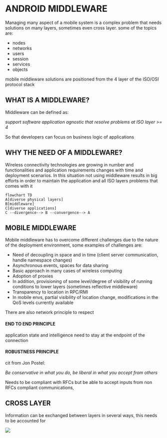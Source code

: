# ANDROID MIDDLEWARE

Managing many aspect of a mobile system is  a complex problem that needs solutions on many layers, sometimes even cross layer. 
some of the topics are:

- nodes 
- networks
- users
- session
- services
- objects

mobile middleware solutions are positioned from the 4 layer of the ISO/OSI protocol stack

## WHAT IS A MIDDLEWARE?

Middleware can be defined as:

*support software application agnostic that resolve problems at ISO layer >= 4*

So that developers can focus on business logic of applications

## WHY THE NEED OF A MIDDLEWARE?

Wireless connectivity technologies are growing in number and functionalities and application requirements changes with time and deployment scenarios.
In this situation not using middleware results in big efforts in order to maintain the application and all ISO layers problems that comes with it

```mermaid
flowchart TD
A[diverse physical layers]
B[middleware]
C[diverse applications]
C --divergence--> B --convergence--> A
```

## MOBILE MIDDLEWARE

Mobile middleware has to overcome different challenges due to the nature of the deployment environment, some examples of challenges are:

- Need of decoupling in space and in time (client server communication, handle namespace changes)
- Asynchronous events, spaces for data sharing
- Basic approach in many cases of wireless computing
- Adoption of proxies
- In addition, provisioning of some level/degree of visibility of running conditions to lower layers (sometimes reflective middleware)
- Transparency to location in RPC/RMI
- In mobile envs, partial visibility of location change, modifications in the QoS levels currently available

There are also network principle to respect

#### END TO END PRINCIPLE

application state and intelligence need to stay at the endpoint of the connection
#### ROBUSTNESS PRINCIPLE

cit from Jon Postel:

*Be conservative in what you do, be liberal in what you accept from others*

Needs to be compliant with RFCs but be able to accept inputs from non RFCs compliant communications, 

## CROSS LAYER 

Information can be exchanged between layers in several ways, this needs to be accounted for

![](Pasted%20image%2020240430133353.png)

